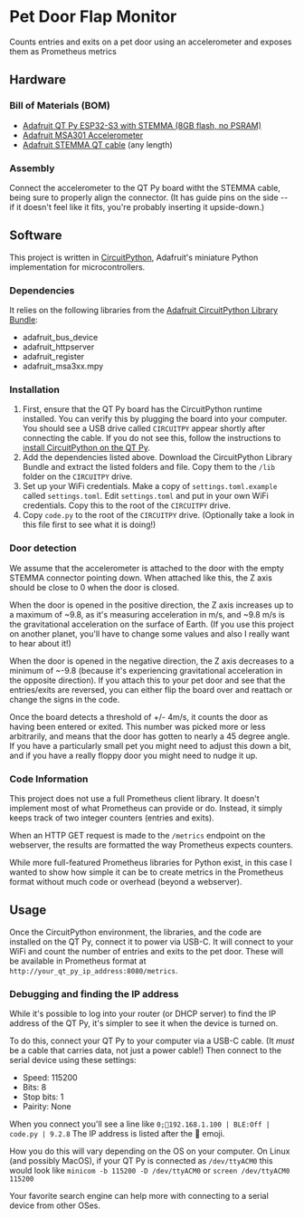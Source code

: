# Pet Door Flap Monitor
Counts entries and exits on a pet door using an accelerometer and exposes them as Prometheus metrics

## Hardware
### Bill of Materials (BOM)
* [Adafruit QT Py ESP32-S3 with STEMMA (8GB flash, no PSRAM)](https://www.adafruit.com/product/5426)
* [Adafruit MSA301 Accelerometer](https://www.adafruit.com/product/4344)
* [Adafruit STEMMA QT cable](https://www.adafruit.com/product/4210) (any length)

### Assembly
Connect the accelerometer to the QT Py board witht the STEMMA cable, being
sure to properly align the connector.
(It has guide pins on the side -- if it doesn't feel like it fits, you're
probably inserting it upside-down.)


## Software
This project is written in [CircuitPython](https://circuitpython.org/),
Adafruit's miniature Python implementation for microcontrollers.

### Dependencies
It relies on the following libraries from the
[Adafruit CircuitPython Library Bundle](https://github.com/adafruit/Adafruit_CircuitPython_Bundle/releases):
* adafruit_bus_device
* adafruit_httpserver
* adafruit_register
* adafruit_msa3xx.mpy

### Installation
1. First, ensure that the QT Py board has the CircuitPython runtime installed.
You can verify this by plugging the board into your computer.  You should see a
USB drive called `CIRCUITPY` appear shortly after connecting the cable.  If you
do not see this, follow the instructions to
[install CircuitPython on the QT Py](https://learn.adafruit.com/adafruit-qt-py-esp32-s3/circuitpython-2).
2. Add the dependencies listed above.  Download the CircuitPython Library Bundle
and extract the listed folders and file.  Copy them to the `/lib` folder on the
`CIRCUITPY` drive.
3. Set up your WiFi credentials.  Make a copy of `settings.toml.example` called
`settings.toml`.  Edit `settings.toml` and put in your own WiFi credentials.
Copy this to the root of the `CIRCUITPY` drive.
4. Copy `code.py` to the root of the `CIRCUITPY` drive.  (Optionally take a
look in this file first to see what it is doing!)

### Door detection
We assume that the accelerometer is attached to the door with the empty STEMMA
connector pointing down.  When attached like this, the Z axis should be close
to 0 when the door is closed.

When the door is opened in the positive direction, the Z axis increases
up to a maximum of ~9.8, as it's measuring acceleration in m/s, and ~9.8 m/s
is the gravitational acceleration on the surface of Earth.  (If you use this
project on another planet, you'll have to change some values and also I really
want to hear about it!)

When the door is opened in the negative direction, the Z axis decreases to
a minimum of ~-9.8 (because it's experiencing gravitational acceleration
in the opposite direction).  If you attach this to your pet door and see that
the entries/exits are reversed, you can either flip the board over and reattach
or change the signs in the code.

Once the board detects a threshold of +/- 4m/s, it counts the door as having
been entered or exited.  This number was picked more or less arbitrarily,
and means that the door has gotten to nearly a 45 degree angle.  If you have a
particularly small pet you might need to adjust this down a bit, and if you
have a really floppy door you might need to nudge it up.

### Code Information
This project does not use a full Prometheus client library.  It doesn't
implement most of what Prometheus can provide or do.  Instead, it simply
keeps track of two integer counters (entries and exits).

When an HTTP GET request is made to the `/metrics` endpoint on the webserver,
the results are formatted the way Prometheus expects counters.

While more full-featured Prometheus libraries for Python exist, in this
case I wanted to show how simple it can be to create metrics in the Prometheus
format without much code or overhead (beyond a webserver).

## Usage
Once the CircuitPython environment, the libraries, and the code are installed
on the QT Py, connect it to power via USB-C.  It will connect to your WiFi
and count the number of entries and exits to the pet door.  These will be
available in Prometheus format at `http://your_qt_py_ip_address:8080/metrics`.

### Debugging and finding the IP address
While it's possible to log into your router (or DHCP server) to find the IP
address of the QT Py, it's simpler to see it when the device is turned on.

To do this, connect your QT Py to your computer via a USB-C cable.  (It 
*must* be a cable that carries data, not just a power cable!)  Then connect
to the serial device using these settings:
* Speed: 115200
* Bits: 8
* Stop bits: 1
* Pairity: None

When you connect you'll see a line like
```0;🐍192.168.1.100 | BLE:Off | code.py | 9.2.8```
The IP address is listed after the 🐍 emoji.

How you do this will vary depending on the OS on your computer.  On Linux
(and possibly MacOS), if your QT Py is connected as `/dev/ttyACM0` this would
look like
```minicom -b 115200 -D /dev/ttyACM0```
or
```screen /dev/ttyACM0 115200```

Your favorite search engine can help more with connecting to a serial device
from other OSes.